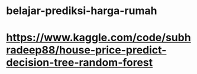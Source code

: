 # belajar-prediksi-harga-rumah
# https://www.kaggle.com/code/subhradeep88/house-price-predict-decision-tree-random-forest